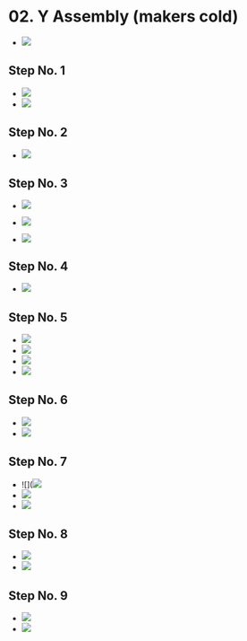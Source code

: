 # 02. Y Assembly (makers cold)

- ![](https://github.com/IMADE3D/awesome-docs/blob/master/docs/JB-1-Maker-Cold-Docs/assets/bed/JB2e_bed-01.jpg)

## Step No. 1

- ![](https://github.com/IMADE3D/awesome-docs/blob/master/docs/JB-2-Maker-Cold-Docs/assets/bed/JB2e_bed-02.jpg)
- ![](https://github.com/IMADE3D/awesome-docs/blob/master/docs/JB-2-Maker-Cold-Docs/assets/bed/JB2e_bed-03.jpg)


## Step No. 2

- ![](https://github.com/IMADE3D/awesome-docs/blob/master/docs/JB-2-Maker-Cold-Docs/assets/bed/JB2e_bed-04.jpg)

## Step No. 3

- ![](https://github.com/IMADE3D/awesome-docs/blob/master/docs/JB-2-Maker-Cold-Docs/assets/bed/JB2e_bed-05.jpg)

- ![](https://github.com/IMADE3D/awesome-docs/blob/master/docs/JB-2-Maker-Cold-Docs/assets/bed/JB2e_bed-06.jpg)

- ![](https://github.com/IMADE3D/awesome-docs/blob/master/docs/JB-2-Maker-Cold-Docs/assets/bed/JB2e_bed-07.jpg)

## Step No. 4

- ![](https://github.com/IMADE3D/awesome-docs/blob/master/docs/JB-2-Maker-Cold-Docs/assets/bed/JB2e_bed-08.jpg)

## Step No. 5

- ![](https://github.com/IMADE3D/awesome-docs/blob/master/docs/JB-2-Maker-Cold-Docs/assets/bed/JB2e_bed-11.jpg)
- ![](https://github.com/IMADE3D/awesome-docs/blob/master/docs/JB-2-Maker-Cold-Docs/assets/bed/JB2e_bed-09.jpg)
- ![](https://github.com/IMADE3D/awesome-docs/blob/master/docs/JB-2-Maker-Cold-Docs/assets/bed/JB2e_bed-12.jpg)
- ![](https://github.com/IMADE3D/awesome-docs/blob/master/docs/JB-2-Maker-Cold-Docs/assets/bed/JB2e_bed-13.jpg)
## Step No. 6 

- ![](https://github.com/IMADE3D/awesome-docs/blob/master/docs/JB-2-Maker-Cold-Docs/assets/bed/JB2e_bed-14.jpg)
- ![](https://github.com/IMADE3D/awesome-docs/blob/master/docs/JB-2-Maker-Cold-Docs/assets/bed/JB2e_bed-15.jpg)

## Step No. 7 

- ![](![](https://github.com/IMADE3D/awesome-docs/blob/master/docs/JB-2-Maker-Cold-Docs/assets/bed/JB2e_bed-16.jpg)
- ![](https://github.com/IMADE3D/awesome-docs/blob/master/docs/JB-2-Maker-Cold-Docs/assets/bed/JB2e_bed-17.jpg)
- ![](https://github.com/IMADE3D/awesome-docs/blob/master/docs/JB-2-Maker-Cold-Docs/assets/bed/JB2e_bed-19.jpg)

## Step No. 8 

- ![](https://github.com/IMADE3D/awesome-docs/blob/master/docs/JB-2-Maker-Cold-Docs/assets/bed/JB2e_bed-20.jpg)
- ![](https://github.com/IMADE3D/awesome-docs/blob/master/docs/JB-2-Maker-Cold-Docs/assets/bed/JB2e_bed-21.jpg)

## Step No. 9

- ![](https://github.com/IMADE3D/awesome-docs/blob/master/docs/JB-2-Maker-Cold-Docs/assets/bed/JB2e_bed-22.jpg)
- ![](https://github.com/IMADE3D/awesome-docs/blob/master/docs/JB-2-Maker-Cold-Docs/assets/bed/JB2e_bed-23.jpg)

<span></span>

